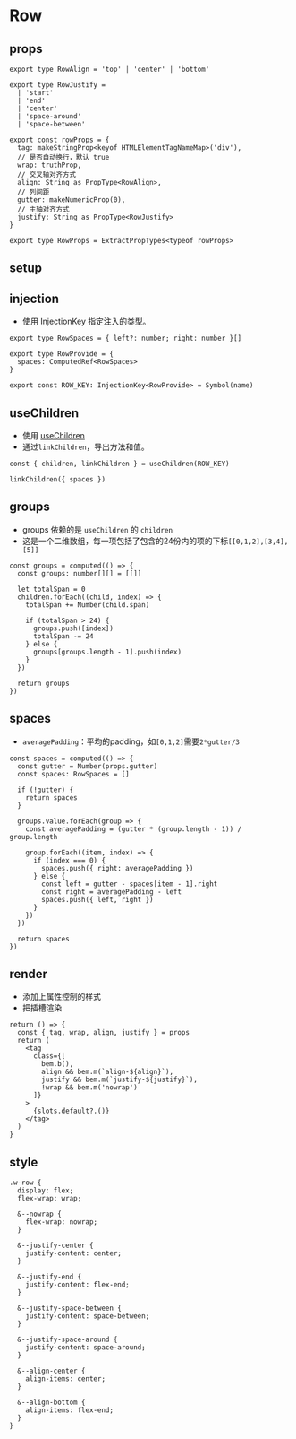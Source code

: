 # Row

## props
```
export type RowAlign = 'top' | 'center' | 'bottom'

export type RowJustify =
  | 'start'
  | 'end'
  | 'center'
  | 'space-around'
  | 'space-between'

export const rowProps = {
  tag: makeStringProp<keyof HTMLElementTagNameMap>('div'),
  // 是否自动换行，默认 true
  wrap: truthProp,
  // 交叉轴对齐方式
  align: String as PropType<RowAlign>,
  // 列间距
  gutter: makeNumericProp(0),
  // 主轴对齐方式
  justify: String as PropType<RowJustify>
}

export type RowProps = ExtractPropTypes<typeof rowProps>
```

## setup

## injection
- 使用 InjectionKey 指定注入的类型。
```
export type RowSpaces = { left?: number; right: number }[]

export type RowProvide = {
  spaces: ComputedRef<RowSpaces>
}

export const ROW_KEY: InjectionKey<RowProvide> = Symbol(name)
```

## useChildren
- 使用 [useChildren](hooks.html#useChildren.ts)
- 通过`linkChildren`，导出方法和值。
```
const { children, linkChildren } = useChildren(ROW_KEY)

linkChildren({ spaces })
```

## groups
- groups 依赖的是 `useChildren` 的 `children`
- 这是一个二维数组，每一项包括了包含的24份内的项的下标`[[0,1,2],[3,4],[5]]`
```
const groups = computed(() => {
  const groups: number[][] = [[]]

  let totalSpan = 0
  children.forEach((child, index) => {
    totalSpan += Number(child.span)

    if (totalSpan > 24) {
      groups.push([index])
      totalSpan -= 24
    } else {
      groups[groups.length - 1].push(index)
    }
  })

  return groups
})
```

## spaces
- `averagePadding`：平均的padding，如`[0,1,2]`需要`2*gutter/3`
```
const spaces = computed(() => {
  const gutter = Number(props.gutter)
  const spaces: RowSpaces = []

  if (!gutter) {
    return spaces
  }

  groups.value.forEach(group => {
    const averagePadding = (gutter * (group.length - 1)) / group.length

    group.forEach((item, index) => {
      if (index === 0) {
        spaces.push({ right: averagePadding })
      } else {
        const left = gutter - spaces[item - 1].right
        const right = averagePadding - left
        spaces.push({ left, right })
      }
    })
  })

  return spaces
})
```

## render
- 添加上属性控制的样式
- 把插槽渲染
```
return () => {
  const { tag, wrap, align, justify } = props
  return (
    <tag
      class={[
        bem.b(),
        align && bem.m(`align-${align}`),
        justify && bem.m(`justify-${justify}`),
        !wrap && bem.m('nowrap')
      ]}
    >
      {slots.default?.()}
    </tag>
  )
}
```
## style
```
.w-row {
  display: flex;
  flex-wrap: wrap;

  &--nowrap {
    flex-wrap: nowrap;
  }

  &--justify-center {
    justify-content: center;
  }

  &--justify-end {
    justify-content: flex-end;
  }

  &--justify-space-between {
    justify-content: space-between;
  }

  &--justify-space-around {
    justify-content: space-around;
  }

  &--align-center {
    align-items: center;
  }

  &--align-bottom {
    align-items: flex-end;
  }
}
```
